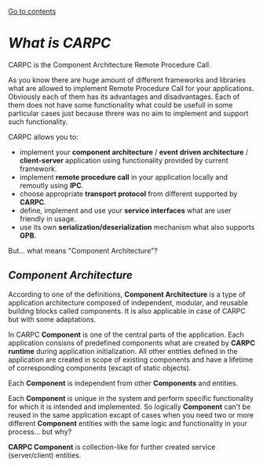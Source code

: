 [Go to contents](../README.md#table-of_contents)

# ***What is CARPC***

CARPC is the Component Architecture Remote Procedure Call.

As you know there are huge amount of different frameworks and libraries what are allowed to implement Remote Procedure Call for your applications. Obviously each of them has its advantages and disadvantages. Each of them does not have some functionality what could be usefull in some particular cases just because threre was no aim to implement and support such functionality.

CARPC allows you to:
   - implement your **component architecture** / **event driven architecture** / **client-server** application using functionality provided by current framework.
   - implement **remote procedure call** in your application locally and remoutly using **IPC**.
   - choose appropriate **transport protocol** from different supported by **CARPC**.
   - define, implement and use your **service interfaces** what are user friendly in usage.
   - use its own **serialization/deserialization** mechanism what also supports **GPB**.

But... what means "Component Architecture"?

## ***Component Architecture***

According to one of the definitions, **Component Architecture** is a type of application architecture composed of independent, modular, and reusable building blocks called components. It is also applicable in case of CARPC but with some adaptations.

In CARPC **Component** is one of the central parts of the application. Each application consisns of predefined components what are created by **CARPC runtime** during application initialization. All other entities defined in the application are created in scope of existing components and have a lifetime of corresponding components (excapt of static objects).

Each **Component** is independent from other **Components** and entities.

Each **Component** is unique in the system and perform specific functionality for which it is intended and implemented. So logically **Component** can't be reused in the same application excapt of cases when you need two or more different **Component** entities with the same logic and functionality in your process... but why?

**CARPC Component** is collection-like for further created service (server/client) entities.
